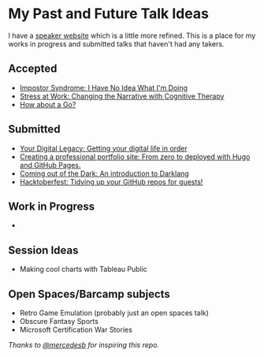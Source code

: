 # My Past and Future Talk Ideas

I have a [speaker website](https://rosslarson.com/) which is a little more refined.  This is a place for my works in progress and submitted talks that haven't had any takers.

## Accepted
* [Impostor Syndrome: I Have No Idea What I'm Doing](./SoftSkills/ImpostorSyndrome-NoIdea.md)
* [Stress at Work: Changing the Narrative with Cognitive Therapy](./SoftSkills/WorkStress-CognitiveTherapy.md)
* [How about a Go?](./SoftSkills/Golang.md)

## Submitted
* [Your Digital Legacy: Getting your digital life in order](./SoftSkills/DigitalLegacy.md)
* [Creating a professional portfolio site: From zero to deployed with Hugo and GitHub Pages.](./HardSkills/ProfileSiteWithHugo.md)
* [Coming out of the Dark: An introduction to Darklang](./HardSkills/Darklang.md)
* [Hacktoberfest: Tidying up your GitHub repos for guests!](./SoftSkills/Hacktoberfest-HOWTO.md)

## Work in Progress
* 

## Session Ideas
* Making cool charts with Tableau Public

## Open Spaces/Barcamp subjects
* Retro Game Emulation (probably just an open spaces talk)
* Obscure Fantasy Sports
* Microsoft Certification War Stories





*Thanks to [@mercedesb](https://github.com/mercedesb) for inspiring this repo.*
